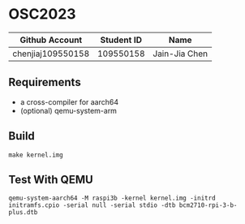 # OSC2023

| Github Account | Student ID | Name          |
|----------------|------------|---------------|
| chenjiaj109550158 | 109550158    | Jain-Jia Chen |

## Requirements

* a cross-compiler for aarch64
* (optional) qemu-system-arm

## Build 

```
make kernel.img
```

## Test With QEMU

```
qemu-system-aarch64 -M raspi3b -kernel kernel.img -initrd initramfs.cpio -serial null -serial stdio -dtb bcm2710-rpi-3-b-plus.dtb
```